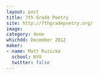 ```yaml
---
layout: post
title: 7th Grade Poetry
site: http://7thgradepoetry.org/
image:
category: demo 
whichdd: December 2012
maker:
- name: Matt Ruzicka
  school: NYU
  twitter: false
---
```


